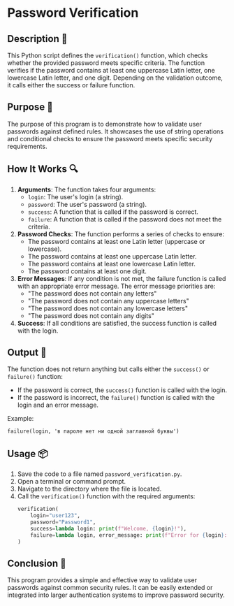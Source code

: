# Password Verification

## Description 📝

This Python script defines the `verification()` function, which checks whether the provided password meets specific criteria.
The function verifies if the password contains at least one uppercase Latin letter, one lowercase Latin letter, and one digit.
Depending on the validation outcome, it calls either the success or failure function.

## Purpose 🎯

The purpose of this program is to demonstrate how to validate user passwords against defined rules.
It showcases the use of string operations and conditional checks to ensure the password meets specific security requirements.

## How It Works 🔍

1. **Arguments**: The function takes four arguments:
    - `login`: The user's login (a string).
    - `password`: The user's password (a string).
    - `success`: A function that is called if the password is correct.
    - `failure`: A function that is called if the password does not meet the criteria.
2. **Password Checks**: The function performs a series of checks to ensure:
    - The password contains at least one Latin letter (uppercase or lowercase).
    - The password contains at least one uppercase Latin letter.
    - The password contains at least one lowercase Latin letter.
    - The password contains at least one digit.
3. **Error Messages**: If any condition is not met, the failure function is called with an appropriate error message. The error message priorities are:
    - "The password does not contain any letters"
    - "The password does not contain any uppercase letters"
    - "The password does not contain any lowercase letters"
    - "The password does not contain any digits"
4. **Success**: If all conditions are satisfied, the success function is called with the login.

## Output 📜

The function does not return anything but calls either the `success()` or `failure()` function:

-   If the password is correct, the `success()` function is called with the login.
-   If the password is incorrect, the `failure()` function is called with the login and an error message.

Example:

```
failure(login, 'в пароле нет ни одной заглавной буквы')
```

## Usage 📦

1. Save the code to a file named `password_verification.py`.
2. Open a terminal or command prompt.
3. Navigate to the directory where the file is located.
4. Call the `verification()` function with the required arguments:
    ```python
    verification(
        login="user123",
        password="Password1",
        success=lambda login: print(f"Welcome, {login}!"),
        failure=lambda login, error_message: print(f"Error for {login}: {error_message}")
    )
    ```

## Conclusion 🚀

This program provides a simple and effective way to validate user passwords against common security rules.
It can be easily extended or integrated into larger authentication systems to improve password security.
